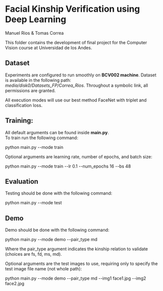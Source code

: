 # Facial Kinship Verification using Deep Learning

Manuel Rios & Tomas Correa

This folder contains the development of final project for the Computer Vision course at Universidad de los Andes.


## Dataset 

Experiments are configured to run smoothly on **BCV002 machine**. Dataset is available in the following path:  
*media/disk0/Datasets_FP/Correa_Rios*. Throughout a symbolic link, all permissions are granted.

All execution modes will use our best method FaceNet with triplet and classification loss.

## Training:

All default arguments can be found inside **main.py**.  
To train run the following command:

python main.py --mode train

Optional arguments are learning rate, number of epochs, and batch size:

python main.py --mode train --lr 0.1 --num_epochs 16 --bs 48
 

## Evaluation

Testing should be done with the following command:

python main.py --mode test


## Demo

Demo should be done with the following command:

python main.py --mode demo --pair_type md

Where the pair_type argument indicates the kinship relation to validate (choices are fs, fd, ms, md).

Optional arguments are the test images to use, requiring only to specify the test image file name (not whole path):

python main.py --mode demo --pair_type md --img1 face1.jpg --img2 face2.jpg